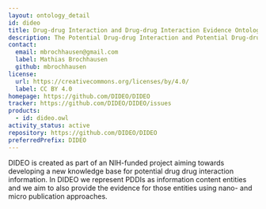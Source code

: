 ```yaml
---
layout: ontology_detail
id: dideo
title: Drug-drug Interaction and Drug-drug Interaction Evidence Ontology
description: The Potential Drug-drug Interaction and Potential Drug-drug Interaction Evidence Ontology
contact:
  email: mbrochhausen@gmail.com
  label: Mathias Brochhausen
  github: mbrochhausen
license:
  url: https://creativecommons.org/licenses/by/4.0/
  label: CC BY 4.0
homepage: https://github.com/DIDEO/DIDEO
tracker: https://github.com/DIDEO/DIDEO/issues
products:
  - id: dideo.owl
activity_status: active
repository: https://github.com/DIDEO/DIDEO
preferredPrefix: DIDEO
---
```


DIDEO is created as part of an NIH-funded project aiming towards developing a new knowledge base for potential drug drug interaction information. In DIDEO we represent PDDIs as information content entities and we aim to also provide the evidence for those entities using nano- and micro publication approaches.
